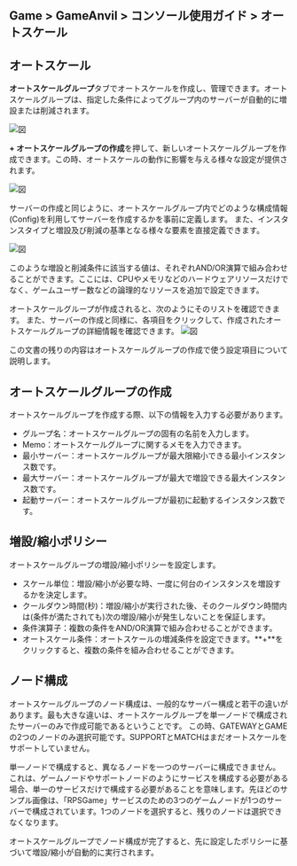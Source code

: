 ## Game > GameAnvil > コンソール使用ガイド > オートスケール

## オートスケール

**オートスケールグループ**タブでオートスケールを作成し、管理できます。オートスケールグループは、指定した条件によってグループ内のサーバーが自動的に増設または削減されます。

![図](https://static.toastoven.net/prod_gameanvil/images/console/v2/autoscale/emtpy_autoscale_list.png)

**+ オートスケールグループの作成**を押して、新しいオートスケールグループを作成できます。この時、オートスケールの動作に影響を与える様々な設定が提供されます。

![図](https://static.toastoven.net/prod_gameanvil/images/console/v2/autoscale/register_autoscale.png)

サーバーの作成と同じように、オートスケールグループ内でどのような構成情報(Config)を利用してサーバーを作成するかを事前に定義します。 また、インスタンスタイプと増設及び削減の基準となる様々な要素を直接定義できます。

![図](https://static.toastoven.net/prod_gameanvil/images/console/v2/autoscale/register_autoscale2.png)

このような増設と削減条件に該当する値は、それぞれAND/OR演算で組み合わせることができます。ここには、CPUやメモリなどのハードウェアリソースだけでなく、ゲームユーザー数などの論理的なリソースを追加で設定できます。

オートスケールグループが作成されると、次のようにそのリストを確認できます。 また、サーバーの作成と同様に、各項目をクリックして、作成されたオートスケールグループの詳細情報を確認できます。
![図](https://static.toastoven.net/prod_gameanvil/images/console/v2/autoscale/scalegroup_list.png)

この文書の残りの内容はオートスケールグループの作成で使う設定項目について説明します。

## オートスケールグループの作成

オートスケールグループを作成する際、以下の情報を入力する必要があります。

* グループ名：オートスケールグループの固有の名前を入力します。
* Memo：オートスケールグループに関するメモを入力できます。
* 最小サーバー：オートスケールグループが最大限縮小できる最小インスタンス数です。
* 最大サーバー：オートスケールグループが最大で増設できる最大インスタンス数です。
* 起動サーバー：オートスケールグループが最初に起動するインスタンス数です。

## 増設/縮小ポリシー

オートスケールグループの増設/縮小ポリシーを設定します。

* スケール単位：増設/縮小が必要な時、一度に何台のインスタンスを増設するかを決定します。
* クールダウン時間(秒)：増設/縮小が実行された後、そのクールダウン時間内は(条件が満たされても)次の増設/縮小が発生しないことを保証します。
* 条件演算子：複数の条件をAND/OR演算で組み合わせることができます。
* オートスケール条件：オートスケールの増減条件を設定できます。**+**をクリックすると、複数の条件を組み合わせることができます。

## ノード構成

オートスケールグループのノード構成は、一般的なサーバー構成と若干の違いがあります。最も大きな違いは、オートスケールグループを単一ノードで構成されたサーバーのみで作成可能であるということです。 この時、GATEWAYとGAMEの2つのノードのみ選択可能です。SUPPORTとMATCHはまだオートスケールをサポートしていません。

単一ノードで構成すると、異なるノードを一つのサーバーに構成できません。 これは、ゲームノードやサポートノードのようにサービスを構成する必要がある場合、単一のサービスだけで構成する必要があることを意味します。先ほどのサンプル画像は、「RPSGame」サービスのための3つのゲームノードが1つのサーバーで構成されています。1つのノードを選択すると、残りのノードは選択できなくなります。

オートスケールグループでノード構成が完了すると、先に設定したポリシーに基づいて増設/縮小が自動的に実行されます。
